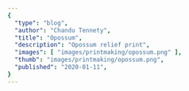 ```yaml
---
{
  "type": "blog",
  "author": "Chandu Tennety",
  "title": "Opossum",
  "description": "Opossum relief print",
  "images": [ "images/printmaking/opossum.png" ],
  "thumb": "images/printmaking/opossum.png",
  "published": "2020-01-11",
}
---
```

